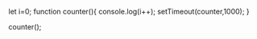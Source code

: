 <!-- counter without set Interval -->

let i=0;
function counter(){
console.log(i++);
setTimeout(counter,1000);
}

counter();
